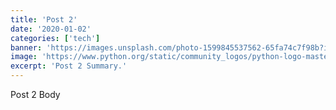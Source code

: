 ```yaml
---
title: 'Post 2'
date: '2020-01-02'
categories: ['tech']
banner: 'https://images.unsplash.com/photo-1599845537562-65fa74c7f98b?ixlib=rb-1.2.1&ixid=eyJhcHBfaWQiOjEyMDd9&auto=format&fit=crop&w=2700&q=80'
image: 'https://www.python.org/static/community_logos/python-logo-master-v3-TM.png'
excerpt: 'Post 2 Summary.'
---
```


Post 2 Body